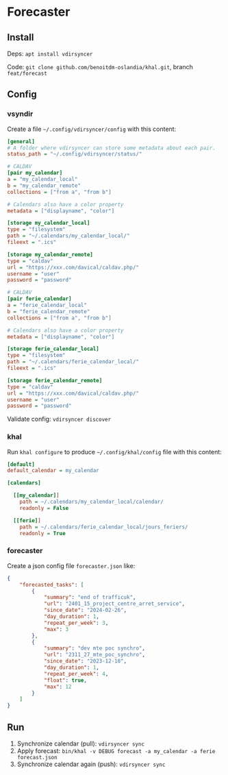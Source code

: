 # Forecaster

## Install

Deps: `apt install vdirsyncer`

Code: `git clone github.com/benoitdm-oslandia/khal.git`, branch `feat/forecast`

## Config

### vsyndir

Create a file `~/.config/vdirsyncer/config` with this content:

```ini
[general]
# A folder where vdirsyncer can store some metadata about each pair.
status_path = "~/.config/vdirsyncer/status/"

# CALDAV
[pair my_calendar]
a = "my_calendar_local"
b = "my_calendar_remote"
collections = ["from a", "from b"]

# Calendars also have a color property
metadata = ["displayname", "color"]

[storage my_calendar_local]
type = "filesystem"
path = "~/.calendars/my_calendar_local/"
fileext = ".ics"

[storage my_calendar_remote]
type = "caldav"
url = "https://xxx.com/davical/caldav.php/"
username = "user"
password = "password"

# CALDAV
[pair ferie_calendar]
a = "ferie_calendar_local"
b = "ferie_calendar_remote"
collections = ["from a", "from b"]

# Calendars also have a color property
metadata = ["displayname", "color"]

[storage ferie_calendar_local]
type = "filesystem"
path = "~/.calendars/ferie_calendar_local/"
fileext = ".ics"

[storage ferie_calendar_remote]
type = "caldav"
url = "https://xxx.com/davical/caldav.php/"
username = "user"
password = "password"

```

Validate config: `vdirsyncer discover`

### khal

Run `khal configure` to produce `~/.config/khal/config` file with this content:

```ini
[default]
default_calendar = my_calendar

[calendars]

  [[my_calendar]]
    path = ~/.calendars/my_calendar_local/calendar/
    readonly = False

  [[ferie]]
    path = ~/.calendars/ferie_calendar_local/jours_feriers/
    readonly = True
```

### forecaster

Create a json config file `forecaster.json` like:

```json
{
    "forecasted_tasks": [
        {
            "summary": "end of trafficuk",
            "url": "2401_15_project_centre_arret_service",
            "since_date": "2024-02-26",
            "day_duration": 1,
            "repeat_per_week": 3,
            "max": 3
        },
        {
            "summary": "dev mte poc synchro",
            "url": "2311_27_mte_poc_synchro",
            "since_date": "2023-12-18",
            "day_duration": 1,
            "repeat_per_week": 4,
            "float": true,
            "max": 12
        }
    ]
}
```

## Run

1. Synchronize calendar (pull): `vdirsyncer sync`
1. Apply forecast: `bin/khal -v DEBUG forecast -a my_calendar -a ferie forecast.json`
1. Synchronize calendar again (push): `vdirsyncer sync`
